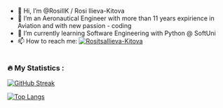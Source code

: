 - 👋 Hi, I’m @RosiIIK / Rosi Ilieva-Kitova
- 👀 I’m an Aeronautical Engineer with more than 11 years expirience in Aviation and with new passion - coding 
- 🌱 I’m currently learning Software Engineering with Python @ SoftUni
- 📫 How to reach me: [![RositsaIlieva-Kitova](https://img.shields.io/badge/-RositsaIlieva-Kitova-blue?style=flat-square&logo=Linkedin&logoColor=white&link=https://www.linkedin.com/in//rositsa-ilieva-kitova-6b0555b8/)](https://www.linkedin.com/in/rositsa-ilieva-kitova-6b0555b8//)




</div>
<img src="https://komarev.com/ghpvc/?username=RosiIIK&style=flat-square&color=blue" alt=""/>
<!---
RosiIIK/RosiIIK is a ✨ special ✨ repository because its `README.md` (this file) appears on your GitHub profile.
You can click the Preview link to take a look at your changes.
--->

### :fire: My Statistics :
[![GitHub Streak](http://github-readme-streak-stats.herokuapp.com?user=RosiIIK&theme=blood&date_format=j%20M%5B%20Y%5D)](https://git.io/streak-stats)

[![Top Langs](https://github-readme-stats.vercel.app/api/top-langs/?username=RosiIIK&layout=compact&theme=graywhite)](https://github.com/anuraghazra/github-readme-stats)

